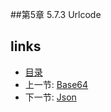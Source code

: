 
##第5章 5.7.3 Urlcode


## links
  * [目录](<preface.md>)
  * 上一节: [Base64](<05.7.2.md>)
  * 下一节: [Json](<05.7.4.md>)


